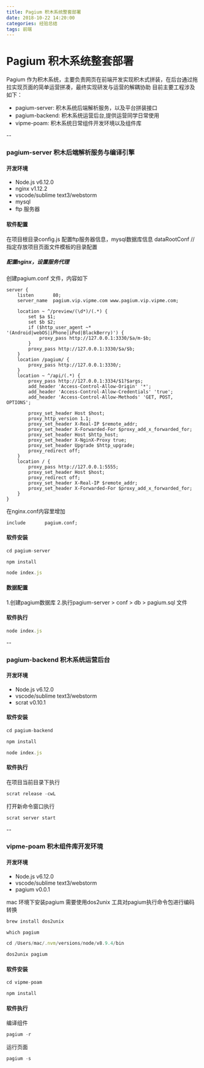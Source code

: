 ```yaml
---
title: Pagium 积木系统整套部署
date: 2018-10-22 14:20:00
categories: 经验总结
tags: 前端
---
```


# Pagium 积木系统整套部署

Pagium 作为积木系统，主要负责网页在前端开发实现积木式拼装，在后台通过拖拉实现页面的简单运营拼凑，最终实现研发与运营的解耦协助
目前主要工程涉及如下：

- pagium-server: 积木系统后端解析服务，以及平台拼装接口
- pagium-backend: 积木系统运营后台,提供运营同学日常使用
- vipme-poam: 积木系统日常组件开发环境以及组件库

--

###  pagium-server  积木后端解析服务与编译引擎

#### 开发环境

- Node.js v6.12.0
- nginx v1.12.2
- vscode/sublime text3/webstorm
- mysql
- ftp 服务器

#### 软件配置
在项目根目录config.js 配置ftp服务器信息，mysql数据库信息
dataRootConf //指定存放项目页面文件模板的目录配置

##### 配置nginx，设置服务代理
 
创建pagium.conf 文件，内容如下
``` nginx
server {
	listen       80;
	server_name  pagium.vip.vipme.com www.pagium.vip.vipme.com;

	location ~ ^/preview/(\d*)/(.*) {
		set $a $1;
		set $b $2;
		if ($http_user_agent ~* '(Android|webOS|iPhone|iPod|BlackBerry)') {
			proxy_pass http://127.0.0.1:3330/$a/m-$b;
		}
		proxy_pass http://127.0.0.1:3330/$a/$b;
	}
	location /pagium/ {
		proxy_pass http://127.0.0.1:3330/;
	}
	location ~ ^/api/(.*) {
		proxy_pass http://127.0.0.1:3334/$1?$args;
		add_header 'Access-Control-Allow-Origin' '*';
		add_header 'Access-Control-Allow-Credentials' 'true';
		add_header 'Access-Control-Allow-Methods' 'GET, POST, OPTIONS';

		proxy_set_header Host $host;
		proxy_http_version 1.1;
		proxy_set_header X-Real-IP $remote_addr;
		proxy_set_header X-Forwarded-For $proxy_add_x_forwarded_for;
		proxy_set_header Host $http_host;
		proxy_set_header X-NginX-Proxy true;
		proxy_set_header Upgrade $http_upgrade;
		proxy_redirect off;
	}
	location / {
		proxy_pass http://127.0.0.1:5555;
		proxy_set_header Host $host;
		proxy_redirect off;
		proxy_set_header X-Real-IP $remote_addr;
		proxy_set_header X-Forwarded-For $proxy_add_x_forwarded_for;
	}
}
```

在nginx.conf内容里增加

``` nginx
include       pagium.conf;
```

#### 软件安装

``` javascript
cd pagium-server

npm install 

node index.js
```

#### 数据配置
1.创建pagium数据库
2.执行pagium-server > conf > db > pagium.sql 文件

#### 软件执行
``` javascript
node index.js
```

--
### pagium-backend  积木系统运营后台

#### 开发环境

- Node.js v6.12.0
- vscode/sublime text3/webstorm
- scrat  v0.10.1

#### 软件安装

``` javascript
cd pagium-backend

npm install 

node index.js
```

#### 软件执行

在项目当前目录下执行

``` javascript
scrat release -cwL
```

打开新命令窗口执行

``` javascript
scrat server start
```

--
### vipme-poam  积木组件库开发环境

#### 开发环境

- Node.js v6.12.0
- vscode/sublime text3/webstorm
- pagium  v0.0.1

mac 环境下安装pagium 需要使用dos2unix 工具对pagium执行命令包进行编码转换

``` javascript
brew install dos2unix

which pagium

cd /Users/mac/.nvm/versions/node/v8.9.4/bin

dos2unix pagium

```


#### 软件安装

``` javascript
cd vipme-poam 

npm install 

```

#### 软件执行

编译组件

``` javascript
pagium -r  
```

运行页面

``` javascript
pagium -s
```






